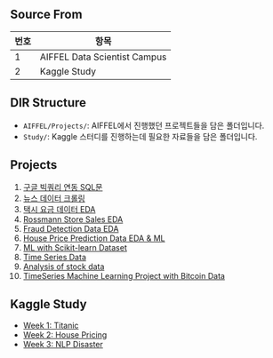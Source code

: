 ## Source From
| 번호 | 항목                         |
|------|------------------------------|
| 1    | AIFFEL Data Scientist Campus |
| 2    | Kaggle Study                 |

## DIR Structure
- `AIFFEL/Projects/`: AIFFEL에서 진행했던 프로젝트들을 담은 폴더입니다.
- `Study/`: Kaggle 스터디를 진행하는데 필요한 자료들을 담은 폴더입니다.

## Projects
1. [구글 빅쿼리 연동 SQL문](./AIFFEL/Projects/Project_main01_SQL/main_project_1.ipynb)
2. [뉴스 데이터 크롤링](./AIFFEL/Projects/Project_Crawling/news_crawling.ipynb)
3. [택시 요금 데이터 EDA](./AIFFEL/Projects/Project_EDA/taxi_project.ipynb)
4. [Rossmann Store Sales EDA](./AIFFEL/Projects/Project_Statistics/rossmann-store-sales.ipynb)
5. [Fraud Detection Data EDA](./AIFFEL/Projects/Project_main02_EDA/Main_fraud.ipynb)
6. [House Price Prediction Data EDA & ML](./AIFFEL/Projects/Projects_ML/machine_learning.ipynb)
7. [ML with Scikit-learn Dataset](./AIFFEL/Projects/Projects_ML/project_sklearn_ML.ipynb)
8. [Time Series Data](./AIFFEL/Projects/Project_TimeSeries/0228_Project_시계열.ipynb)
9. [Analysis of stock data](./AIFFEL/Projects/Project_TimeSeries/0229_주식주가예측.ipynb)
10. [TimeSeries Machine Learning Project with Bitcoin Data](./AIFFEL/Projects/Project_TimeSeries/0304_Project_TimeSeries_BitCoin.ipynb)

## Kaggle Study
- [Week 1: Titanic](https://www.kaggle.com/c/titanic)
- [Week 2: House Pricing](https://www.kaggle.com/c/house-prices-advanced-regression-techniques)
- [Week 3: NLP Disaster](https://www.kaggle.com/competitions/nlp-getting-started)
